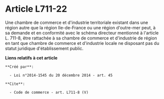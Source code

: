 # Article L711-22

Une chambre de commerce et d'industrie territoriale existant dans une région autre que la région Ile-de-France ou une région
d'outre-mer peut, à sa demande et en conformité avec le schéma directeur mentionné à l'article L. 711-8, être rattachée à sa
chambre de commerce et d'industrie de région en tant que chambre de commerce et d'industrie locale ne disposant pas du statut
juridique d'établissement public.

**Liens relatifs à cet article**

	**Créé par**:

	  - Loi n°2014-1545 du 20 décembre 2014 - art. 45

	**Cite**:

	  - Code de commerce - art. L711-8 (V)

